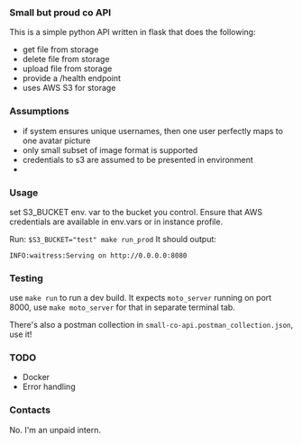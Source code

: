 ### Small but proud co API

This is a simple python API written in flask that does the following:

- get file from storage
- delete file from storage
- upload file from storage
- provide a /health endpoint
- uses AWS S3 for storage

### Assumptions

- if system ensures unique usernames, then one user perfectly maps to one avatar picture
- only small subset of image format is supported
- credentials to s3 are assumed to be presented in environment
-

### Usage

set S3_BUCKET env. var to the bucket you control. Ensure that AWS credentials are available in env.vars or in instance profile.

Run: `$S3_BUCKET="test" make run_prod`
It should output:

    INFO:waitress:Serving on http://0.0.0.0:8080

### Testing

use `make run` to run a dev build. It expects `moto_server` running on port 8000, use `make moto_server` for that in separate terminal tab.

There's also a postman collection in `small-co-api.postman_collection.json`, use it!

### TODO

- Docker
- Error handling

### Contacts

No. I'm an unpaid intern.
